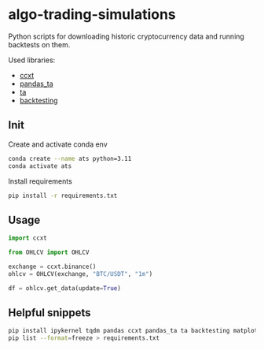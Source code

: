 # algo-trading-simulations

Python scripts for downloading historic cryptocurrency data and running backtests on them.

Used libraries:
- [ccxt](https://github.com/ccxt/ccxt)
- [pandas_ta](https://github.com/twopirllc/pandas-ta)
- [ta](https://github.com/bukosabino/ta)
- [backtesting](https://github.com/kernc/backtesting.py)

## Init

Create and activate conda env
```bash
conda create --name ats python=3.11
conda activate ats
```

Install requirements
```bash
pip install -r requirements.txt
```

## Usage

```python
import ccxt

from OHLCV import OHLCV

exchange = ccxt.binance()
ohlcv = OHLCV(exchange, "BTC/USDT", "1m")

df = ohlcv.get_data(update=True)
```

## Helpful snippets

```bash
pip install ipykernel tqdm pandas ccxt pandas_ta ta backtesting matplotlib plotly
pip list --format=freeze > requirements.txt
```
